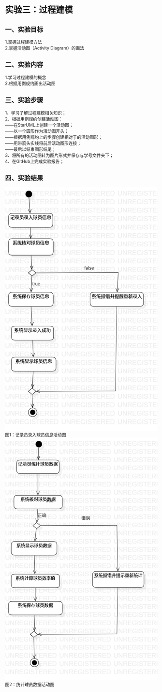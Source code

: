 # 实验三：过程建模  

## 一、实验目标  

1.掌握过程建模方法  
2.掌握活动图（Activity Diagram）的画法  

## 二、实验内容  

1.学习过程建模的概念  
2.根据用例规约画出活动图  

## 三、实验步骤  
1、学习了解过程建模相关知识；  
2、根据用例规约创建活动图：  
——在StarUML上创建一个活动图；  
——以一个圆形作为活动图开头；  
——根据用例规约上的步骤创建相对于的活动图形；  
——用带箭头实线将前后活动图形连接；  
——最后以结束图形结尾；  
3、将所有的活动图转为图片形式并保存与学号文件夹下；  
4、在GitHub上完成实验报告；  

## 四、实验结果  
![活动图1](./lab3ActivityDiagram1.png)   
图1：记录员录入球员信息活动图  
![活动图2](./lab3ActivityDiagram2.png)  
图2：统计球员数据活动图  
